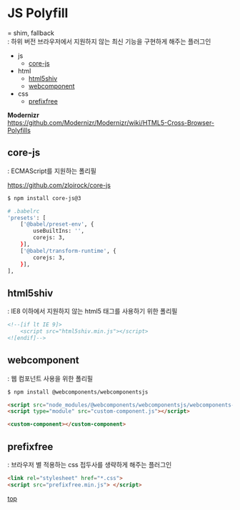 # JS Polyfill
= shim, fallback   
: 하위 버전 브라우저에서 지원하지 않는 최신 기능을 구현하게 해주는 플러그인         


- js
    - [core-js](#core-js)
- html
    - [html5shiv](#html5shiv)
    - [webcomponent](#webcomponent)
- css
    - [prefixfree](#prefixfree)


**Modernizr**  
https://github.com/Modernizr/Modernizr/wiki/HTML5-Cross-Browser-Polyfills



## core-js
: ECMAScript를 지원하는 폴리필

https://github.com/zloirock/core-js

```bash
$ npm install core-js@3

# .babelrc
'presets': [
    ['@babel/preset-env', {
        useBuiltIns: '',
        corejs: 3,
    }],
    ['@babel/transform-runtime', {
        corejs: 3,
    }],
],
```


## html5shiv
: IE8 이하에서 지원하지 않는 html5 태그를 사용하기 위한 폴리필

```html
<!--[if lt IE 9]>
	<script src="html5shiv.min.js"></script>
<![endif]-->
```



## webcomponent
: 웹 컴포넌트 사용을 위한 폴리필  

```bash
$ npm install @webcomponents/webcomponentsjs
```

```html
<script src="node_modules/@webcomponents/webcomponentsjs/webcomponents-bundle.js"></script>
<script type="module" src="custom-component.js"></script>

<custom-component></custom-component>
```



## prefixfree
: 브라우저 별 적용하는 css 접두사를 생략하게 해주는 플러그인  

```html
<link rel="stylesheet" href="*.css">
<script src="prefixfree.min.js"> </script>
```



[top](#)
